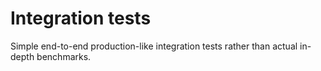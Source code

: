 # Integration tests

Simple end-to-end production-like
integration tests rather than actual in-depth benchmarks.

